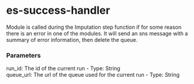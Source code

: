 # es-success-handler
Module is called during the Imputation step function if for some reason there is an error in one of the modules. It will send an sns message with a summary of error information, then delete the queue.

### Parameters
run_id: The id of the current run - Type: String<br>
queue_url: The url of the queue used for the current run - Type: String
